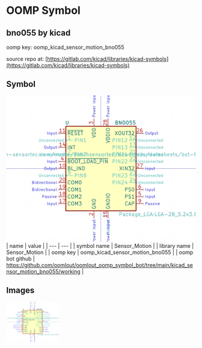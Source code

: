 # OOMP Symbol  
## bno055  by kicad  
  
oomp key: oomp_kicad_sensor_motion_bno055  
  
source repo at: [https://gitlab.com/kicad/libraries/kicad-symbols](https://gitlab.com/kicad/libraries/kicad-symbols)  
## Symbol  
  
[![working.png](working_600.png)](working.png)  
| name | value | 
| --- | --- | 
| symbol name | Sensor_Motion | 
| library name | Sensor_Motion | 
| oomp key | oomp_kicad_sensor_motion_bno055 | 
| oomp bot github | https://github.com/oomlout/oomlout_oomp_symbol_bot/tree/main/kicad_sensor_motion_bno055/working | 
## Images  
  
[![working.png](working_140.png)](working.png)  
